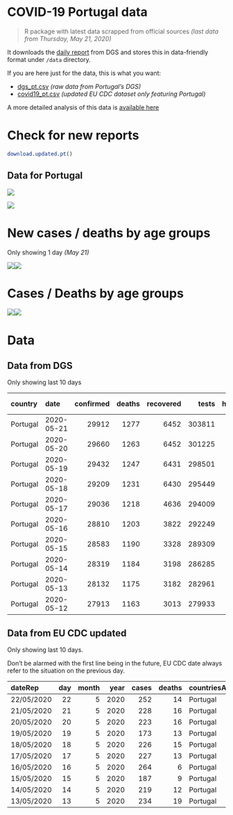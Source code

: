COVID-19 Portugal data
================

> R package with latest data scrapped from official sources *(last data
> from Thursday, May 21, 2020)*

It downloads the [daily
report](https://covid19.min-saude.pt/relatorio-de-situacao/) from DGS
and stores this in data-friendly format under `/data` directory.

If you are here just for the data, this is what you want:

  - [dgs\_pt.csv](raw/master/data/dgs_pt.csv) *(raw data from Portugal’s
    DGS)*
  - [covid19\_pt.csv](raw/master/data/covid19_pt.csv) *(updated EU CDC
    dataset only featuring Portugal)*

A more detailed analysis of this data is [available
here](https://averissimo.github.io/covid19-analysis/portugal.html)

# Check for new reports

``` r
download.updated.pt()
```

## Data for Portugal

![](README_files/figure-gfm/unnamed-chunk-7-1.svg)<!-- -->

![](README_files/figure-gfm/unnamed-chunk-8-1.svg)<!-- -->

# New cases / deaths by age groups

Only showing 1 day *(May
21)*

![](README_files/figure-gfm/unnamed-chunk-10-1.svg)<!-- -->![](README_files/figure-gfm/unnamed-chunk-10-2.svg)<!-- -->

# Cases / Deaths by age groups

![](README_files/figure-gfm/unnamed-chunk-11-1.svg)<!-- -->![](README_files/figure-gfm/unnamed-chunk-11-2.svg)<!-- -->

# Data

## Data from DGS

Only showing last 10
days

| country  | date       | confirmed | deaths | recovered |  tests | hospitalized | in.icu | confirmed\_m\_00-09 | confirmed\_w\_00-09 | confirmed\_m\_10-19 | confirmed\_w\_10-19 | confirmed\_m\_20-29 | confirmed\_w\_20-29 | confirmed\_m\_30-39 | confirmed\_w\_30-39 | confirmed\_m\_40-49 | confirmed\_w\_40-49 | confirmed\_m\_50-59 | confirmed\_w\_50-59 | confirmed\_m\_60-69 | confirmed\_w\_60-69 | confirmed\_m\_70-79 | confirmed\_w\_70-79 | confirmed\_m\_80+ | confirmed\_w\_80+ | death\_m\_00-09 | death\_w\_00-09 | death\_m\_10-19 | death\_w\_10-19 | death\_m\_20-29 | death\_w\_20-29 | death\_m\_30-39 | death\_w\_30-39 | death\_m\_40-49 | death\_w\_40-49 | death\_m\_50-59 | death\_w\_50-59 | death\_m\_60-69 | death\_w\_60-69 | death\_m\_70-79 | death\_w\_70-79 | death\_m\_80+ | death\_w\_80+ |
| :------- | :--------- | --------: | -----: | --------: | -----: | -----------: | -----: | ------------------: | ------------------: | ------------------: | ------------------: | ------------------: | ------------------: | ------------------: | ------------------: | ------------------: | ------------------: | ------------------: | ------------------: | ------------------: | ------------------: | ------------------: | ------------------: | ----------------: | ----------------: | --------------: | --------------: | --------------: | --------------: | --------------: | --------------: | --------------: | --------------: | --------------: | --------------: | --------------: | --------------: | --------------: | --------------: | --------------: | --------------: | ------------: | ------------: |
| Portugal | 2020-05-21 |     29912 |   1277 |      6452 | 303811 |          608 |     92 |                 278 |                 269 |                 442 |                 513 |                1668 |                2084 |                1918 |                2498 |                2060 |                2999 |                2005 |                3025 |                1540 |                1783 |                1153 |                1298 |              1417 |              2962 |               0 |               0 |               0 |               0 |               1 |               0 |               0 |               0 |               7 |               6 |              28 |              12 |              75 |              38 |             144 |             102 |           369 |           495 |
| Portugal | 2020-05-20 |     29660 |   1263 |      6452 | 301225 |          609 |     93 |                 272 |                 265 |                 436 |                 507 |                1639 |                2068 |                1884 |                2480 |                2034 |                2971 |                1985 |                3014 |                1526 |                1769 |                1142 |                1294 |              1415 |              2959 |               0 |               0 |               0 |               0 |               1 |               0 |               0 |               0 |               7 |               6 |              28 |              12 |              75 |              38 |             144 |             102 |           362 |           488 |
| Portugal | 2020-05-19 |     29432 |   1247 |      6431 | 298501 |          629 |    101 |                 271 |                 260 |                 432 |                 497 |                1622 |                2044 |                1853 |                2460 |                1998 |                2962 |                1962 |                3001 |                1515 |                1756 |                1138 |                1292 |              1413 |              2956 |               0 |               0 |               0 |               0 |               1 |               0 |               0 |               0 |               7 |               6 |              28 |              12 |              74 |              38 |             141 |             102 |           356 |           482 |
| Portugal | 2020-05-18 |     29209 |   1231 |      6430 | 295449 |          628 |    105 |                 269 |                 259 |                 429 |                 493 |                1600 |                2027 |                1832 |                2431 |                1977 |                2930 |                1957 |                2985 |                1509 |                1741 |                1132 |                1287 |              1409 |              2942 |               0 |               0 |               0 |               0 |               1 |               0 |               0 |               0 |               7 |               6 |              28 |              12 |              73 |              38 |             140 |             102 |           349 |           475 |
| Portugal | 2020-05-17 |     29036 |   1218 |      4636 | 294009 |          649 |    108 |                 263 |                 255 |                 426 |                 490 |                1582 |                2009 |                1808 |                2416 |                1959 |                2917 |                1948 |                2965 |                1500 |                1734 |                1132 |                1285 |              1407 |              2940 |               0 |               0 |               0 |               0 |               1 |               0 |               0 |               0 |               7 |               6 |              28 |              12 |              72 |              38 |             139 |             100 |           347 |           468 |
| Portugal | 2020-05-16 |     28810 |   1203 |      3822 | 292249 |          657 |    115 |                 259 |                 253 |                 421 |                 484 |                1565 |                1986 |                1796 |                2393 |                1941 |                2887 |                1931 |                2932 |                1494 |                1726 |                1127 |                1281 |              1406 |              2928 |               0 |               0 |               0 |               0 |               1 |               0 |               0 |               0 |               7 |               6 |              28 |              12 |              69 |              38 |             136 |              99 |           344 |           463 |
| Portugal | 2020-05-15 |     28583 |   1190 |      3328 | 289309 |          673 |    112 |                 251 |                 248 |                 418 |                 475 |                1547 |                1962 |                1781 |                2376 |                1926 |                2870 |                1914 |                2910 |                1481 |                1714 |                1125 |                1277 |              1394 |              2914 |               0 |               0 |               0 |               0 |               1 |               0 |               0 |               0 |               7 |               6 |              28 |              12 |              67 |              38 |             136 |              99 |           337 |           459 |
| Portugal | 2020-05-14 |     28319 |   1184 |      3198 | 286285 |          680 |    108 |                 246 |                 245 |                 411 |                 469 |                1519 |                1931 |                1753 |                2348 |                1905 |                2853 |                1895 |                2897 |                1469 |                1706 |                1116 |                1272 |              1383 |              2901 |               0 |               0 |               0 |               0 |               1 |               0 |               0 |               0 |               7 |               6 |              28 |              11 |              67 |              37 |             136 |              99 |           337 |           455 |
| Portugal | 2020-05-13 |     28132 |   1175 |      3182 | 282961 |          692 |    103 |                 245 |                 239 |                 406 |                 466 |                1501 |                1910 |                1741 |                2331 |                1887 |                2841 |                1876 |                2870 |                1463 |                1704 |                1111 |                1271 |              1378 |              2892 |               0 |               0 |               0 |               0 |               1 |               0 |               0 |               0 |               6 |               6 |              28 |              10 |              67 |              37 |             136 |              96 |           335 |           453 |
| Portugal | 2020-05-12 |     27913 |   1163 |      3013 | 279933 |          709 |    113 |                 242 |                 236 |                 401 |                 463 |                1489 |                1883 |                1717 |                2310 |                1865 |                2828 |                1857 |                2853 |                1455 |                1704 |                1107 |                1258 |              1364 |              2881 |               0 |               0 |               0 |               0 |               1 |               0 |               0 |               0 |               6 |               6 |              28 |              10 |              66 |              35 |             136 |              95 |           332 |           448 |

## Data from EU CDC updated

Only showing last 10 days.

Don’t be alarmed with the first line being in the future, EU CDC date
always refer to the situation on the previous
day.

| dateRep    | day | month | year | cases | deaths | countriesAndTerritories | geoId | countryterritoryCode | popData2018 | continentExp |
| :--------- | --: | ----: | ---: | ----: | -----: | :---------------------- | :---- | :------------------- | ----------: | :----------- |
| 22/05/2020 |  22 |     5 | 2020 |   252 |     14 | Portugal                | PT    | PRT                  |    10281762 | NA           |
| 21/05/2020 |  21 |     5 | 2020 |   228 |     16 | Portugal                | PT    | PRT                  |    10281762 | Europe       |
| 20/05/2020 |  20 |     5 | 2020 |   223 |     16 | Portugal                | PT    | PRT                  |    10281762 | Europe       |
| 19/05/2020 |  19 |     5 | 2020 |   173 |     13 | Portugal                | PT    | PRT                  |    10281762 | Europe       |
| 18/05/2020 |  18 |     5 | 2020 |   226 |     15 | Portugal                | PT    | PRT                  |    10281762 | Europe       |
| 17/05/2020 |  17 |     5 | 2020 |   227 |     13 | Portugal                | PT    | PRT                  |    10281762 | Europe       |
| 16/05/2020 |  16 |     5 | 2020 |   264 |      6 | Portugal                | PT    | PRT                  |    10281762 | Europe       |
| 15/05/2020 |  15 |     5 | 2020 |   187 |      9 | Portugal                | PT    | PRT                  |    10281762 | Europe       |
| 14/05/2020 |  14 |     5 | 2020 |   219 |     12 | Portugal                | PT    | PRT                  |    10281762 | Europe       |
| 13/05/2020 |  13 |     5 | 2020 |   234 |     19 | Portugal                | PT    | PRT                  |    10281762 | Europe       |
